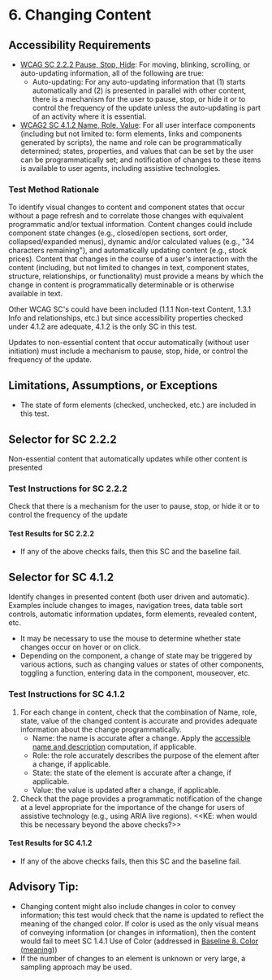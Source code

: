 # 6. Changing Content

## Accessibility Requirements
* [WCAG SC 2.2.2 Pause, Stop, Hide](https://www.w3.org/TR/UNDERSTANDING-WCAG20/time-limits-pause.html): For moving, blinking, scrolling, or auto-updating information, all of the following are true:
    * Auto-updating: For any auto-updating information that (1) starts automatically and (2) is presented in parallel with other content, there is a mechanism for the user to pause, stop, or hide it or to control the frequency of the update unless the auto-updating is part of an activity where it is essential.
* [WCAG2 SC 4.1.2 Name, Role, Value](https://www.w3.org/TR/UNDERSTANDING-WCAG20/ensure-compat-rsv.html): For all user interface components (including but not limited to: form elements, links and components generated by scripts), the name and role can be programmatically determined; states, properties, and values that can be set by the user can be programmatically set; and notification of changes to these items is available to user agents, including assistive technologies.

### Test Method Rationale
To identify visual changes to content and component states that occur without a page refresh and to correlate those changes with equivalent programmatic and/or textual information. Content changes could include component state changes (e.g., closed/open sections, sort order, collapsed/expanded menus), dynamic and/or calculated values (e.g., "34 characters remaining"), and automatically updating content (e.g., stock prices). Content that changes in the course of a user's interaction with the content (including, but not limited to changes in text, component states, structure, relationships, or functionality) must provide a means by which the change in content is programmatically determinable or is otherwise available in text.

Other WCAG SC's could have been included (1.1.1 Non-text Content, 1.3.1 Info and relationships, etc.) but since accessibility properties checked under 4.1.2 are adequate, 4.1.2 is the only SC in this test.

Updates to non-essential content that occur automatically (without user initiation) must include a mechanism to pause, stop, hide, or control the frequency of the update.

## Limitations, Assumptions, or Exceptions
* The state of form elements (checked, unchecked, etc.) are included in this test.

## Selector for SC 2.2.2
Non-essential content that automatically updates while other content is presented

### Test Instructions for SC 2.2.2
Check that there is a mechanism for the user to pause, stop, or hide it or to control the frequency of the update

#### Test Results for SC 2.2.2
* If any of the above checks fails, then this SC and the baseline fail.

## Selector for SC 4.1.2
Identify changes in presented content (both user driven and automatic). Examples include changes to images, navigation trees, data table sort controls, automatic information updates, form elements, revealed content, etc. 
* It may be necessary to use the mouse to determine whether state changes occur on hover or on click.
* Depending on the component, a change of state may be triggered by various actions, such as changing values or states of other components, toggling a function, entering data in the component, mouseover, etc.

### Test Instructions for SC 4.1.2
1. For each change in content, check that the combination of Name, role, state, value of the changed content is accurate and provides adequate information about the change programmatically.
   * Name: the name is accurate after a change. Apply the [accessible name and description](https://www.w3.org/TR/html-aam-1.0/#accessible-name-and-description-computation) computation, if applicable.
   * Role: the role accurately describes the purpose of the element after a change, if applicable.
   * State: the state of the element is accurate after a change, if applicable.
   * Value: the value is updated after a change, if applicable.
1. Check that the page provides a programmatic notification of the change at a level appropriate for the importance of the change for users of assistive technology (e.g., using ARIA live regions). <<KE: when would this be necessary beyond the above checks?>>

#### Test Results for SC 4.1.2
* If any of the above checks fails, then this SC and the baseline fail.

## Advisory Tip:
* Changing content might also include changes in color to convey information; this test would check that the name is updated to reflect the meaning of the changed color. If color is used as the only visual means of conveying information (or changes in information), then the content would fail to meet SC 1.4.1 Use of Color (addressed in [Baseline 8. Color (meaning)](08ColorMeaning.md))
* If the number of changes to an element is unknown or very large, a sampling approach may be used.
